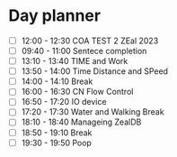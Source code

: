 



# Day planner

- [ ] 12:00 - 12:30 COA TEST 2 ZEal 2023
- [ ] 09:40 - 11:00 Sentece completion
- [ ] 13:10 - 13:40 TIME and Work
- [ ] 13:50 - 14:00 Time Distance and SPeed
- [ ] 14:00 - 14:10 Break
- [ ] 16:00 - 16:30 CN Flow Control
- [ ] 16:50 - 17:20 IO device
- [ ] 17:20 - 17:30 Water and Walking Break
- [ ] 18:10 - 18:40 Manageing ZealDB
- [ ] 18:50 - 19:10 Break
- [ ] 19:30 - 19:50 Poop